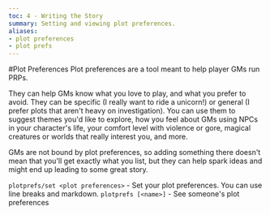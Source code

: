 ```yaml
---
toc: 4 - Writing the Story
summary: Setting and viewing plot preferences.
aliases:
- plot preferences
- plot prefs
---
```

#Plot Preferences
Plot preferences are a tool meant to help player GMs run PRPs.

They can help GMs know what you love to play, and what you prefer to avoid. They can be specific (I really want to ride a unicorn!) or general (I prefer plots that aren't heavy on investigation). You can use them to suggest themes you'd like to explore, how you feel about GMs using NPCs in your character's life, your comfort level with violence or gore, magical creatures or worlds that really interest you, and more.

GMs are not bound by plot preferences, so adding something there doesn't mean that you'll get exactly what you list, but they can help spark ideas and might end up leading to some great story.

`plotprefs/set <plot preferences>` - Set your plot preferences. You can use line breaks and markdown.
`plotprefs [<name>]` - See someone's plot preferences
